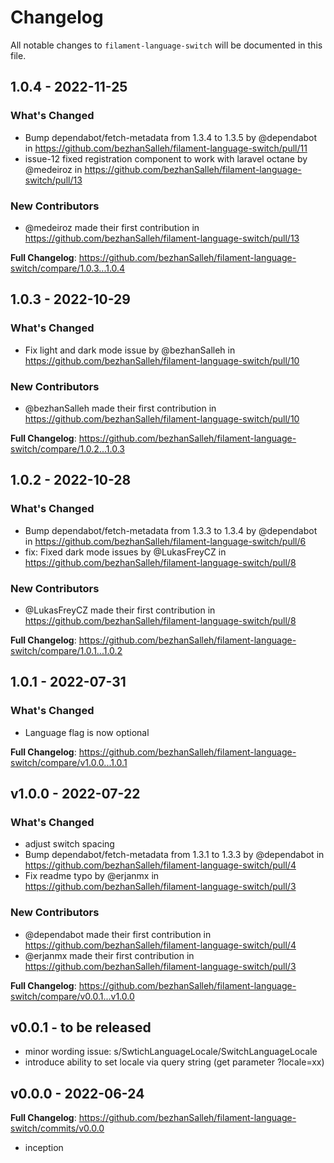 # Changelog

All notable changes to `filament-language-switch` will be documented in this file.

## 1.0.4 - 2022-11-25

### What's Changed

- Bump dependabot/fetch-metadata from 1.3.4 to 1.3.5 by @dependabot in https://github.com/bezhanSalleh/filament-language-switch/pull/11
- issue-12 fixed registration component to work with laravel octane by @medeiroz in https://github.com/bezhanSalleh/filament-language-switch/pull/13

### New Contributors

- @medeiroz made their first contribution in https://github.com/bezhanSalleh/filament-language-switch/pull/13

**Full Changelog**: https://github.com/bezhanSalleh/filament-language-switch/compare/1.0.3...1.0.4

## 1.0.3 - 2022-10-29

### What's Changed

- Fix light and dark mode issue by @bezhanSalleh in https://github.com/bezhanSalleh/filament-language-switch/pull/10

### New Contributors

- @bezhanSalleh made their first contribution in https://github.com/bezhanSalleh/filament-language-switch/pull/10

**Full Changelog**: https://github.com/bezhanSalleh/filament-language-switch/compare/1.0.2...1.0.3

## 1.0.2 - 2022-10-28

### What's Changed

- Bump dependabot/fetch-metadata from 1.3.3 to 1.3.4 by @dependabot in https://github.com/bezhanSalleh/filament-language-switch/pull/6
- fix: Fixed dark mode issues by @LukasFreyCZ in https://github.com/bezhanSalleh/filament-language-switch/pull/8

### New Contributors

- @LukasFreyCZ made their first contribution in https://github.com/bezhanSalleh/filament-language-switch/pull/8

**Full Changelog**: https://github.com/bezhanSalleh/filament-language-switch/compare/1.0.1...1.0.2

## 1.0.1 - 2022-07-31

### What's Changed

- Language flag is now optional

**Full Changelog**: https://github.com/bezhanSalleh/filament-language-switch/compare/v1.0.0...1.0.1

## v1.0.0 - 2022-07-22

### What's Changed

- adjust switch spacing
- Bump dependabot/fetch-metadata from 1.3.1 to 1.3.3 by @dependabot in https://github.com/bezhanSalleh/filament-language-switch/pull/4
- Fix readme typo by @erjanmx in https://github.com/bezhanSalleh/filament-language-switch/pull/3

### New Contributors

- @dependabot made their first contribution in https://github.com/bezhanSalleh/filament-language-switch/pull/4
- @erjanmx made their first contribution in https://github.com/bezhanSalleh/filament-language-switch/pull/3

**Full Changelog**: https://github.com/bezhanSalleh/filament-language-switch/compare/v0.0.1...v1.0.0

## v0.0.1 - to be released

- minor wording issue: s/SwtichLanguageLocale/SwitchLanguageLocale
- introduce ability to set locale via query string (get parameter ?locale=xx)

## v0.0.0 - 2022-06-24

**Full Changelog**: https://github.com/bezhanSalleh/filament-language-switch/commits/v0.0.0

- inception
